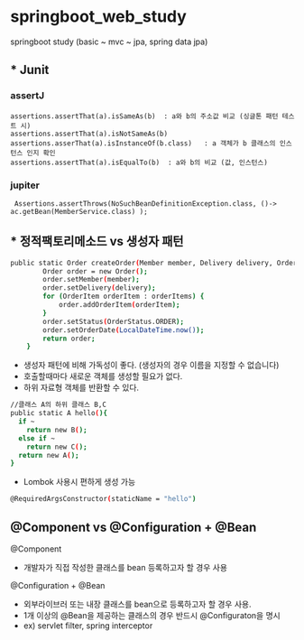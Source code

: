 # springboot_web_study
springboot study (basic ~ mvc ~ jpa, spring data jpa)  



## * Junit
### assertJ
    assertions.assertThat(a).isSameAs(b)  : a와 b의 주소값 비교 (싱글톤 패턴 테스트 시)  
    assertions.assertThat(a).isNotSameAs(b)  
    assertions.asserThat(a).isInstanceOf(b.class)   : a 객체가 b 클래스의 인스턴스 인지 확인
    assertions.assertThat(a).isEqualTo(b)  : a와 b의 비교 (값, 인스턴스)

### jupiter
     Assertions.assertThrows(NoSuchBeanDefinitionException.class, ()-> ac.getBean(MemberService.class) );





## * 정적팩토리메소드  vs 생성자 패턴
```sh
public static Order createOrder(Member member, Delivery delivery, OrderItem... orderItems){
        Order order = new Order();
        order.setMember(member);
        order.setDelivery(delivery);
        for (OrderItem orderItem : orderItems) {
            order.addOrderItem(orderItem);
        }
        order.setStatus(OrderStatus.ORDER);
        order.setOrderDate(LocalDateTime.now());
        return order;
    }
```
- 생성자 패턴에 비해 가독성이 좋다. (생성자의 경우 이름을 지정할 수 없습니다)
- 호출할때마다 새로운 객체를 생성할 필요가 없다.
- 하위 자료형 객체를 반환할 수 있다. 
  
```sh
//클래스 A의 하위 클래스 B,C 
public static A hello(){
  if ~
    return new B();
  else if ~
    return new C();
  return new A();
}
```
- Lombok 사용시 편하게 생성 가능
```sh
@RequiredArgsConstructor(staticName = "hello")
```  
## @Component vs @Configuration + @Bean  
@Component  
 - 개발자가 직접 작성한 클래스를 bean 등록하고자 할 경우 사용
     
@Configuration + @Bean  
 - 외부라이브러 또는 내장 클래스를 bean으로 등록하고자 할 경우 사용. 
 - 1개 이상의 @Bean을 제공하는 클래스의 경우 반드시 @Configuraton을 명시
 - ex) servlet filter, spring interceptor
